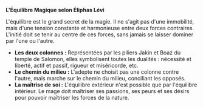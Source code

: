 **L'Équilibre Magique selon Éliphas Lévi**

L'équilibre est le grand secret de la magie. Il ne s'agit pas d'une immobilité, mais d'une tension constante et harmonieuse entre deux forces contraires. L'initié doit se tenir au centre de ces forces, sans jamais se laisser dominer par l'une ou l'autre.

*   **Les deux colonnes :** Représentées par les piliers Jakin et Boaz du temple de Salomon, elles symbolisent toutes les dualités : nécessité et liberté, actif et passif, rigueur et miséricorde, etc.
*   **Le chemin du milieu :** L'adepte ne choisit pas une colonne contre l'autre, mais marche sur le chemin du milieu, conciliant les opposés.
*   **La maîtrise de soi :** L'équilibre extérieur n'est possible que par l'équilibre intérieur. Le mage doit maîtriser ses passions, ses peurs et ses désirs pour pouvoir maîtriser les forces de la nature.